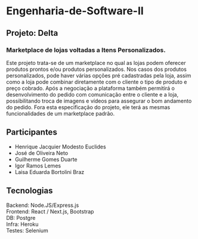 # Engenharia-de-Software-II

## Projeto: Delta

### Marketplace de lojas voltadas a Itens Personalizados.

Este projeto trata-se de um marketplace no qual as lojas podem oferecer produtos prontos e/ou produtos personalizados. Nos casos dos produtos personalizados, pode haver várias opções pré cadastradas pela loja, assim como a loja pode combinar diretamente com o cliente o tipo de produto e preço cobrado. Após a negociação a plataforma também permitirá o desenvolvimento do pedido com comunicação entre o cliente e a loja, possibilitando troca de imagens e vídeos para assegurar o bom andamento do pedido. Fora esta especificação do projeto, ele terá as mesmas funcionalidades de um marketplace padrão.

## Participantes

* Henrique Jacquier Modesto Euclides
* José de Oliveira Neto
* Guilherme Gomes Duarte
* Igor Ramos Lemes
* Laisa Eduarda Bortolini Braz

## Tecnologias

Backend: Node.JS/Express.js  
Frontend: React / Next.js, Bootstrap  
DB: Postgre  
Infra: Heroku  
Testes: Selenium  
